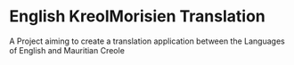 # English KreolMorisien Translation
 A Project aiming to create a translation application between the Languages of English and Mauritian Creole
